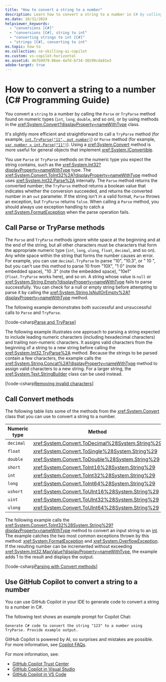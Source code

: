 ```yaml
---
title: "How to convert a string to a number"
description: Learn how to convert a string to a number in C# by calling the Parse, TryParse, or Convert class methods.
ms.date: 10/31/2024
helpviewer_keywords: 
  - "conversions [C#]"
  - "conversions [C#], string to int"
  - "converting strings to int [C#]"
  - "strings [C#], converting to int"
ms.topic: how-to
ms.collection: ce-skilling-ai-copilot
ms.custom: vs-copilot-horizontal
ms.assetid: 467b9979-86ee-4afd-b734-30299cda91e3
adobe-target: true
---
```

# How to convert a string to a number (C# Programming Guide)

You convert a `string` to a number by calling the `Parse` or `TryParse` method found on numeric types (`int`, `long`, `double`, and so on), or by using methods in the <xref:System.Convert?displayProperty=nameWithType> class.
  
It's slightly more efficient and straightforward to call a `TryParse` method (for example, [`int.TryParse("11", out number)`](xref:System.Int32.TryParse%2A)) or `Parse` method (for example, [`var number = int.Parse("11")`](xref:System.Int32.Parse%2A)). Using a <xref:System.Convert> method is more useful for general objects that implement <xref:System.IConvertible>.
  
You use `Parse` or `TryParse` methods on the numeric type you expect the string contains, such as the <xref:System.Int32?displayProperty=nameWithType> type. The <xref:System.Convert.ToInt32%2A?displayProperty=nameWithType> method uses <xref:System.Int32.Parse%2A> internally. The `Parse` method returns the converted number; the `TryParse` method returns a boolean value that indicates whether the conversion succeeded, and returns the converted number in an `out` parameter. If the string isn't in a valid format, `Parse` throws an exception, but `TryParse` returns `false`. When calling a `Parse` method, you should always use exception handling to catch a <xref:System.FormatException> when the parse operation fails.
  
## Call Parse or TryParse methods

The `Parse` and `TryParse` methods ignore white space at the beginning and at the end of the string, but all other characters must be characters that form the appropriate numeric type (`int`, `long`, `ulong`, `float`, `decimal`, and so on). Any white space within the string that forms the number causes an error. For example, you can use `decimal.TryParse` to parse "10", "10.3", or "  10  ", but you can't use this method to parse 10 from "10X", "1 0" (note the embedded space), "10 .3" (note the embedded space), "10e1" (`float.TryParse` works here), and so on. A string whose value is `null` or <xref:System.String.Empty?displayProperty=nameWithType> fails to parse successfully. You can check for a null or empty string before attempting to parse it by calling the <xref:System.String.IsNullOrEmpty%2A?displayProperty=nameWithType> method.

The following example demonstrates both successful and unsuccessful calls to `Parse` and `TryParse`.

[!code-csharp[Parse and TryParse](~/samples/snippets/csharp/programming-guide/string-to-number/parse-tryparse/program.cs)]

The following example illustrates one approach to parsing a string expected to include leading numeric characters (including hexadecimal characters) and trailing non-numeric characters. It assigns valid characters from the beginning of a string to a new string before calling the <xref:System.Int32.TryParse%2A> method. Because the strings to be parsed contain a few characters, the example calls the <xref:System.String.Concat%2A?displayProperty=nameWithType> method to assign valid characters to a new string. For a larger string, the <xref:System.Text.StringBuilder> class can be used instead.

[!code-csharp[Removing invalid characters](~/samples/snippets/csharp/programming-guide/string-to-number/parse-tryparse2/program.cs)]

## Call Convert methods

The following table lists some of the methods from the <xref:System.Convert> class that you can use to convert a string to a number.

| Numeric type | Method                                             |
|--------------|----------------------------------------------------|
| `decimal`    | <xref:System.Convert.ToDecimal%28System.String%29> |
| `float`      | <xref:System.Convert.ToSingle%28System.String%29>  |
| `double`     | <xref:System.Convert.ToDouble%28System.String%29>  |
| `short`      | <xref:System.Convert.ToInt16%28System.String%29>   |
| `int`        | <xref:System.Convert.ToInt32%28System.String%29>   |
| `long`       | <xref:System.Convert.ToInt64%28System.String%29>   |
| `ushort`     | <xref:System.Convert.ToUInt16%28System.String%29>  |
| `uint`       | <xref:System.Convert.ToUInt32%28System.String%29>  |
| `ulong`      | <xref:System.Convert.ToUInt64%28System.String%29>  |

The following example calls the <xref:System.Convert.ToInt32%28System.String%29?displayProperty=nameWithType> method to convert an input string to an [int](../../language-reference/builtin-types/integral-numeric-types.md). The example catches the two most common exceptions thrown by this method: <xref:System.FormatException> and <xref:System.OverflowException>. If the resulting number can be incremented without exceeding <xref:System.Int32.MaxValue?displayProperty=nameWithType>, the example adds 1 to the result and displays the output.

[!code-csharp[Parsing with Convert methods](~/samples/snippets/csharp/programming-guide/string-to-number/convert/program.cs)]

## Use GitHub Copilot to convert a string to a number

You can use GitHub Copilot in your IDE to generate code to convert a string to a number in C#. 

The following text shows an example prompt for Copilot Chat:

```copilot-prompt
Generate C# code to convert the string "123" to a number using TryParse. Provide example output.
```

GitHub Copilot is powered by AI, so surprises and mistakes are possible. For more information, see [Copilot FAQs](https://aka.ms/copilot-general-use-faqs).

For more information, see:

* [GitHub Copilot Trust Center](https://resources.github.com/copilot-trust-center/)
* [GitHub Copilot in Visual Studio](/visualstudio/ide/visual-studio-github-copilot-install-and-states)
* [GitHub Copilot in VS Code](https://code.visualstudio.com/docs/copilot/overview)
